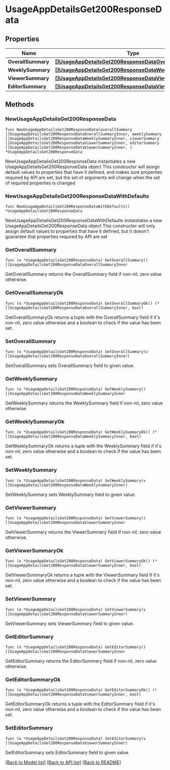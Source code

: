 # UsageAppDetailsGet200ResponseData

## Properties

Name | Type | Description | Notes
------------ | ------------- | ------------- | -------------
**OverallSummary** | [**[]UsageAppDetailsGet200ResponseDataOverallSummaryInner**](UsageAppDetailsGet200ResponseDataOverallSummaryInner.md) |  | 
**WeeklySummary** | [**[]UsageAppDetailsGet200ResponseDataWeeklySummaryInner**](UsageAppDetailsGet200ResponseDataWeeklySummaryInner.md) |  | 
**ViewerSummary** | [**[]UsageAppDetailsGet200ResponseDataViewerSummaryInner**](UsageAppDetailsGet200ResponseDataViewerSummaryInner.md) |  | 
**EditorSummary** | [**[]UsageAppDetailsGet200ResponseDataViewerSummaryInner**](UsageAppDetailsGet200ResponseDataViewerSummaryInner.md) |  | 

## Methods

### NewUsageAppDetailsGet200ResponseData

`func NewUsageAppDetailsGet200ResponseData(overallSummary []UsageAppDetailsGet200ResponseDataOverallSummaryInner, weeklySummary []UsageAppDetailsGet200ResponseDataWeeklySummaryInner, viewerSummary []UsageAppDetailsGet200ResponseDataViewerSummaryInner, editorSummary []UsageAppDetailsGet200ResponseDataViewerSummaryInner, ) *UsageAppDetailsGet200ResponseData`

NewUsageAppDetailsGet200ResponseData instantiates a new UsageAppDetailsGet200ResponseData object
This constructor will assign default values to properties that have it defined,
and makes sure properties required by API are set, but the set of arguments
will change when the set of required properties is changed

### NewUsageAppDetailsGet200ResponseDataWithDefaults

`func NewUsageAppDetailsGet200ResponseDataWithDefaults() *UsageAppDetailsGet200ResponseData`

NewUsageAppDetailsGet200ResponseDataWithDefaults instantiates a new UsageAppDetailsGet200ResponseData object
This constructor will only assign default values to properties that have it defined,
but it doesn't guarantee that properties required by API are set

### GetOverallSummary

`func (o *UsageAppDetailsGet200ResponseData) GetOverallSummary() []UsageAppDetailsGet200ResponseDataOverallSummaryInner`

GetOverallSummary returns the OverallSummary field if non-nil, zero value otherwise.

### GetOverallSummaryOk

`func (o *UsageAppDetailsGet200ResponseData) GetOverallSummaryOk() (*[]UsageAppDetailsGet200ResponseDataOverallSummaryInner, bool)`

GetOverallSummaryOk returns a tuple with the OverallSummary field if it's non-nil, zero value otherwise
and a boolean to check if the value has been set.

### SetOverallSummary

`func (o *UsageAppDetailsGet200ResponseData) SetOverallSummary(v []UsageAppDetailsGet200ResponseDataOverallSummaryInner)`

SetOverallSummary sets OverallSummary field to given value.


### GetWeeklySummary

`func (o *UsageAppDetailsGet200ResponseData) GetWeeklySummary() []UsageAppDetailsGet200ResponseDataWeeklySummaryInner`

GetWeeklySummary returns the WeeklySummary field if non-nil, zero value otherwise.

### GetWeeklySummaryOk

`func (o *UsageAppDetailsGet200ResponseData) GetWeeklySummaryOk() (*[]UsageAppDetailsGet200ResponseDataWeeklySummaryInner, bool)`

GetWeeklySummaryOk returns a tuple with the WeeklySummary field if it's non-nil, zero value otherwise
and a boolean to check if the value has been set.

### SetWeeklySummary

`func (o *UsageAppDetailsGet200ResponseData) SetWeeklySummary(v []UsageAppDetailsGet200ResponseDataWeeklySummaryInner)`

SetWeeklySummary sets WeeklySummary field to given value.


### GetViewerSummary

`func (o *UsageAppDetailsGet200ResponseData) GetViewerSummary() []UsageAppDetailsGet200ResponseDataViewerSummaryInner`

GetViewerSummary returns the ViewerSummary field if non-nil, zero value otherwise.

### GetViewerSummaryOk

`func (o *UsageAppDetailsGet200ResponseData) GetViewerSummaryOk() (*[]UsageAppDetailsGet200ResponseDataViewerSummaryInner, bool)`

GetViewerSummaryOk returns a tuple with the ViewerSummary field if it's non-nil, zero value otherwise
and a boolean to check if the value has been set.

### SetViewerSummary

`func (o *UsageAppDetailsGet200ResponseData) SetViewerSummary(v []UsageAppDetailsGet200ResponseDataViewerSummaryInner)`

SetViewerSummary sets ViewerSummary field to given value.


### GetEditorSummary

`func (o *UsageAppDetailsGet200ResponseData) GetEditorSummary() []UsageAppDetailsGet200ResponseDataViewerSummaryInner`

GetEditorSummary returns the EditorSummary field if non-nil, zero value otherwise.

### GetEditorSummaryOk

`func (o *UsageAppDetailsGet200ResponseData) GetEditorSummaryOk() (*[]UsageAppDetailsGet200ResponseDataViewerSummaryInner, bool)`

GetEditorSummaryOk returns a tuple with the EditorSummary field if it's non-nil, zero value otherwise
and a boolean to check if the value has been set.

### SetEditorSummary

`func (o *UsageAppDetailsGet200ResponseData) SetEditorSummary(v []UsageAppDetailsGet200ResponseDataViewerSummaryInner)`

SetEditorSummary sets EditorSummary field to given value.



[[Back to Model list]](../README.md#documentation-for-models) [[Back to API list]](../README.md#documentation-for-api-endpoints) [[Back to README]](../README.md)


